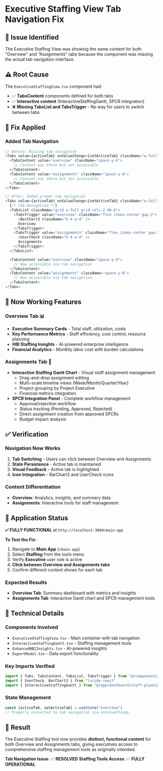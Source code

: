 # Executive Staffing View Tab Navigation Fix

## 🐛 **Issue Identified**

The Executive Staffing View was showing the same content for both "Overview" and "Assignments" tabs because the component was missing the actual tab navigation interface.

## ⚠️ **Root Cause**

The `ExecutiveStaffingView.tsx` component had:

- ✅ **TabsContent** components defined for both tabs
- ✅ **Interactive content** (InteractiveStaffingGantt, SPCR integration)
- ❌ **Missing TabsList and TabsTrigger** - No way for users to switch between tabs

## 🔧 **Fix Applied**

### **Added Tab Navigation**

```typescript
// Before: Missing tab navigation
<Tabs value={activeTab} onValueChange={setActiveTab} className="w-full">
  <TabsContent value="overview" className="space-y-6">
    // Content was there but not accessible
  </TabsContent>
  <TabsContent value="assignments" className="space-y-6">
    // Content was there but not accessible
  </TabsContent>
</Tabs>

// After: Added proper tab navigation
<Tabs value={activeTab} onValueChange={setActiveTab} className="w-full">
  {/* Tab Navigation */}
  <TabsList className="grid w-full grid-cols-2 mb-6">
    <TabsTrigger value="overview" className="flex items-center gap-2">
      <BarChart3 className="h-4 w-4" />
      Overview
    </TabsTrigger>
    <TabsTrigger value="assignments" className="flex items-center gap-2">
      <UserCheck className="h-4 w-4" />
      Assignments
    </TabsTrigger>
  </TabsList>

  <TabsContent value="overview" className="space-y-6">
    // Now accessible via tab navigation
  </TabsContent>
  <TabsContent value="assignments" className="space-y-6">
    // Now accessible via tab navigation
  </TabsContent>
</Tabs>
```

## 🎯 **Now Working Features**

### **Overview Tab** 📊

- **Executive Summary Cards** - Total staff, utilization, costs
- **Key Performance Metrics** - Staff efficiency, cost control, resource planning
- **HBI Staffing Insights** - AI-powered enterprise intelligence
- **Financial Analytics** - Monthly labor cost with burden calculations

### **Assignments Tab** 👥

- **Interactive Staffing Gantt Chart** - Visual staff assignment management
  - Drag-and-drop assignment editing
  - Multi-scale timeline views (Week/Month/Quarter/Year)
  - Project grouping by Project Executive
  - Financial metrics integration
- **SPCR Integration Panel** - Complete workflow management
  - Approval/rejection workflow
  - Status tracking (Pending, Approved, Rejected)
  - Direct assignment creation from approved SPCRs
  - Budget impact analysis

## ✅ **Verification**

### **Navigation Now Works**

1. **Tab Switching** - Users can click between Overview and Assignments
2. **State Persistence** - Active tab is maintained
3. **Visual Feedback** - Active tab is highlighted
4. **Icon Integration** - BarChart3 and UserCheck icons

### **Content Differentiation**

- **Overview**: Analytics, insights, and summary data
- **Assignments**: Interactive tools for staff management

## 🚀 **Application Status**

**✅ FULLY FUNCTIONAL** at `http://localhost:3000/main-app`

**To Test the Fix:**

1. Navigate to **Main App** (`/main-app`)
2. Select **Staffing** from the tools menu
3. Verify **Executive** user role is active
4. **Click between Overview and Assignments tabs**
5. Confirm different content shows for each tab

### **Expected Results**

- **Overview Tab**: Summary dashboard with metrics and insights
- **Assignments Tab**: Interactive Gantt chart and SPCR management tools

## 🔄 **Technical Details**

### **Components Involved**

- `ExecutiveStaffingView.tsx` - Main container with tab navigation
- `InteractiveStaffingGantt.tsx` - Staffing management tools
- `EnhancedHBIInsights.tsx` - AI-powered insights
- `ExportModal.tsx` - Data export functionality

### **Key Imports Verified**

```typescript
import { Tabs, TabsContent, TabsList, TabsTrigger } from "@/components/ui/tabs"
import { UserCheck, BarChart3 } from "lucide-react"
import { InteractiveStaffingGantt } from "@/app/dashboard/staff-planning/components/InteractiveStaffingGantt"
```

### **State Management**

```typescript
const [activeTab, setActiveTab] = useState("overview")
// Properly connected to tab navigation via onValueChange
```

## 🎉 **Result**

The Executive Staffing tool now provides **distinct, functional content** for both Overview and Assignments tabs, giving executives access to comprehensive staffing management tools as originally intended.

**Tab Navigation Issue**: ✅ **RESOLVED**
**Staffing Tools Access**: ✅ **FULLY OPERATIONAL**
